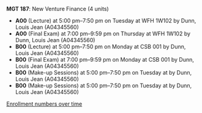 **MGT 187**: New Venture Finance (4 units)

- **A00** (Lecture) at 5:00 pm–7:50 pm on Tuesday at WFH 1W102 by Dunn, Louis Jean (A04345560)
- **A00** (Final Exam) at 7:00 pm–9:59 pm on Thursday at WFH 1W102 by Dunn, Louis Jean (A04345560)
- **B00** (Lecture) at 5:00 pm–7:50 pm on Monday at CSB 001 by Dunn, Louis Jean (A04345560)
- **B00** (Final Exam) at 7:00 pm–9:59 pm on Monday at CSB 001 by Dunn, Louis Jean (A04345560)
- **B00** (Make-up Sessions) at 5:00 pm–7:50 pm on Tuesday at   by Dunn, Louis Jean (A04345560)
- **B00** (Make-up Sessions) at 5:00 pm–7:50 pm on Tuesday at   by Dunn, Louis Jean (A04345560)

[Enrollment numbers over time](./MGT187.tsv)
